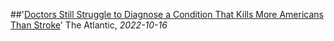 ##'[Doctors Still Struggle to Diagnose a Condition That Kills More Americans Than Stroke](https://www.theatlantic.com/health/archive/2022/10/sepsis-artificial-intelligence-diagnosing-early-detection/671755/)'
The Atlantic, *2022-10-16*

